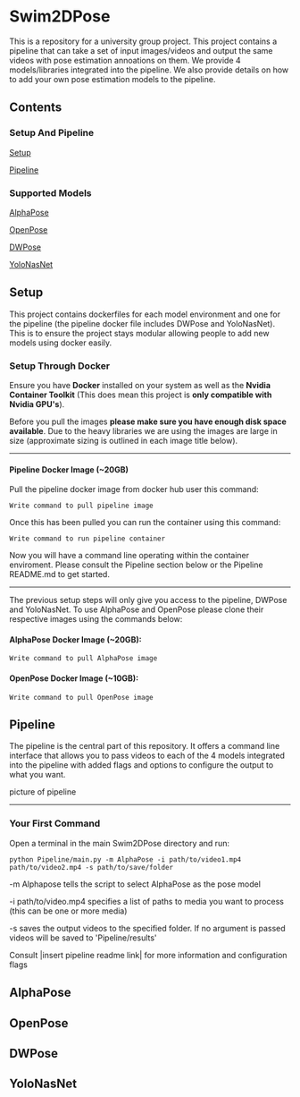 # Swim2DPose

This is a repository for a university group project. This project contains a pipeline that can take a set of input images/videos and output the same videos with pose estimation annoations on them. We provide 4 models/libraries integrated into the pipeline. We also provide details on how to add your own pose estimation models to the pipeline.

## Contents

### Setup And Pipeline

[Setup](Setup)

[Pipeline]()

### Supported Models

[AlphaPose]()

[OpenPose]()

[DWPose]()

[YoloNasNet]()

## Setup

This project contains dockerfiles for each model environment and one for the pipeline (the pipeline docker file includes DWPose and YoloNasNet). This is to ensure the project stays modular allowing people to add new models using docker easily.

### Setup Through Docker

Ensure you have **Docker** installed on your system as well as the **Nvidia Container Toolkit** (This does mean this project is **only compatible with Nvidia GPU's**).

Before you pull the images **please make sure you have enough disk space available**. Due to the heavy libraries we are using the images are large in size (approximate sizing is outlined in each image title below).

---

#### Pipeline Docker Image (~20GB)

Pull the pipeline docker image from docker hub user this command:

```
Write command to pull pipeline image
```
Once this has been pulled you can run the container using this command:

```
Write command to run pipeline container
```
Now you will have a command line operating within the container enviroment. Please consult the Pipeline section below or the Pipeline README.md to get started.

---

The previous setup steps will only give you access to the pipeline, DWPose and YoloNasNet. To use AlphaPose and OpenPose please clone their respective images using the commands below:

#### AlphaPose Docker Image (~20GB):
```
Write command to pull AlphaPose image
```
#### OpenPose Docker Image (~10GB):
```
Write command to pull OpenPose image
```
## Pipeline

The pipeline is the central part of this repository. It offers a command line interface that allows you to pass videos to each of the 4 models integrated into the pipeline with added flags and options to configure the output to what you want.

picture of pipeline

---

### Your First Command

Open a terminal in the main Swim2DPose directory and run:
```
python Pipeline/main.py -m AlphaPose -i path/to/video1.mp4 path/to/video2.mp4 -s path/to/save/folder
```
-m Alphapose tells the script to select AlphaPose as the pose model

-i path/to/video.mp4 specifies a list of paths to media you want to process (this can be one or more media)

-s saves the output videos to the specified folder. If no argument is passed videos will be saved to 'Pipeline/results'

Consult |insert pipeline readme link| for more information and configuration flags

## AlphaPose



## OpenPose



## DWPose



## YoloNasNet


